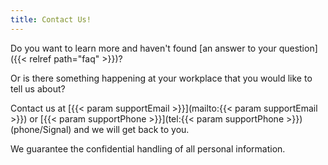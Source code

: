 ```yaml
---
title: Contact Us!
---
```

Do you want to learn more and haven't found [an answer to your question]({{< relref path="faq" >}})?

Or is there something happening at your workplace that you would like to tell us about?

Contact us at [{{< param supportEmail >}}](mailto:{{< param supportEmail >}})
or [{{< param supportPhone >}}](tel:{{< param supportPhone >}}) (phone/Signal) and we will get back to you.

We guarantee the confidential handling of all personal information.
